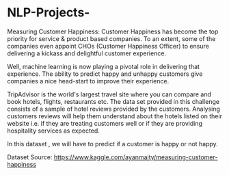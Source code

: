 # NLP-Projects-
Measuring Customer Happiness:
Customer Happiness has become the top priority for service & product based companies. To an extent, some of the companies even appoint CHOs (Customer Happiness Officer) to ensure delivering a kickass and delightful customer experience.

Well, machine learning is now playing a pivotal role in delivering that experience. The ability to predict happy and unhappy customers give companies a nice head-start to improve their experience.

TripAdvisor is the world's largest travel site where you can compare and book hotels, flights, restaurants etc. The data set provided in this challenge consists of a sample of hotel reviews provided by the customers. Analysing customers reviews will help them understand about the hotels listed on their website i.e. if they are treating customers well or if they are providing hospitality services as expected.

In this dataset , we will have to predict if a customer is happy or not happy. 

Dataset Source: https://www.kaggle.com/ayanmaity/measuring-customer-happiness
